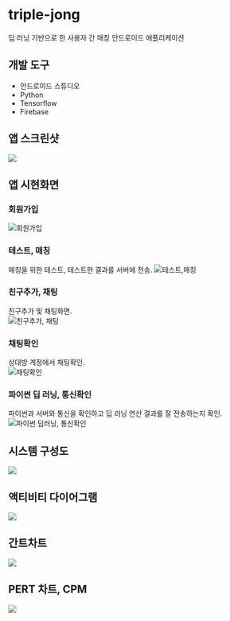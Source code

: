 # triple-jong
딥 러닝 기반으로 한 사용자 간 매칭 안드로이드 애플리케이션

## 개발 도구
* 안드로이드 스튜디오
* Python
* Tensorflow
* Firebase

## 앱 스크린샷
<div>
  <img src="https://user-images.githubusercontent.com/55618626/70730157-d44e3480-1d47-11ea-8284-f7dae3d86831.png"> 
</div>

## 앱 시현화면
### 회원가입
![회원가입](https://user-images.githubusercontent.com/55618626/70733222-407f6700-1d4d-11ea-807e-4874b4e6ef01.gif)

### 테스트, 매칭
매칭을 위한 테스트, 테스트한 결과를 서버에 전송.
![테스트,매칭](https://user-images.githubusercontent.com/55618626/70733261-512fdd00-1d4d-11ea-80ff-d99983225d88.gif)

### 친구추가, 채팅
친구추가 및 채팅화면.<br>
![친구추가, 채팅](https://user-images.githubusercontent.com/55618626/70733263-53923700-1d4d-11ea-8bbb-c32c319210dd.gif)

### 채팅확인
상대방 계정에서 채팅확인.<br>
![채팅확인](https://user-images.githubusercontent.com/55618626/70733271-555bfa80-1d4d-11ea-9373-fab2b56f26fa.gif)

### 파이썬 딥 러닝, 통신확인
파이썬과 서버와 통신을 확인하고 딥 러닝 연산 결과를 잘 전송하는지 확인.
![파이썬 딥러닝, 통신확인](https://user-images.githubusercontent.com/55618626/70733275-57be5480-1d4d-11ea-80f7-2a4e1002cbf3.gif)

## 시스템 구성도

<div>
  <img src="https://user-images.githubusercontent.com/55618626/70730270-05c70000-1d48-11ea-8f0a-5b3b9a73902d.png">       
</div>

## 액티비티 다이어그램

<div>     
  <img src="https://user-images.githubusercontent.com/55618626/70730339-21caa180-1d48-11ea-9ae3-8a2bf19be3fc.png"> 
</div>

## 간트차트

<div>     
  <img src="https://user-images.githubusercontent.com/55618626/70730478-66eed380-1d48-11ea-9ed7-782f5580cd23.png"> 
</div>

## PERT 차트, CPM

<div>     
  <img src="https://user-images.githubusercontent.com/55618626/70730581-97367200-1d48-11ea-8079-4bc54e8b8a17.png"> 
</div>
